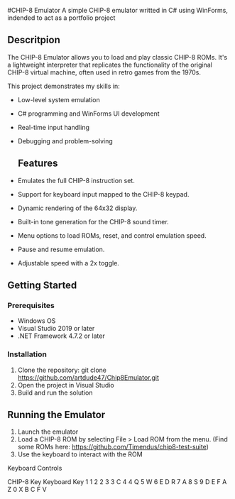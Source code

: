 #CHIP-8 Emulator
A simple CHIP-8 emulator writted in C# using WinForms, indended to act as a portfolio project

## Descritpion

The CHIP-8 Emulator allows you to load and play classic CHIP-8 ROMs. It's a lightweight interpreter that replicates the functionality of the original CHIP-8 virtual machine, often used in retro games from the 1970s.

This project demonstrates my skills in:
- Low-level system emulation
- C# programming and WinForms UI development
- Real-time input handling
- Debugging and problem-solving

  ## Features

- Emulates the full CHIP-8 instruction set.
- Support for keyboard input mapped to the CHIP-8 keypad.
- Dynamic rendering of the 64x32 display.
- Built-in tone generation for the CHIP-8 sound timer.
- Menu options to load ROMs, reset, and control emulation speed.
- Pause and resume emulation.
- Adjustable speed with a 2x toggle.

## Getting Started

### Prerequisites

- Windows OS
- Visual Studio 2019 or later
- .NET Framework 4.7.2 or later

### Installation

1. Clone the repository: git clone https://github.com/artdude47/Chip8Emulator.git
2. Open the project in Visual Studio
3. Build and run the solution

## Running the Emulator
1. Launch the emulator
2. Load a CHIP-8 ROM by selecting File > Load ROM from the menu. (Find some ROMs here: https://github.com/Timendus/chip8-test-suite)
3. Use the keyboard to interact with the ROM

Keyboard Controls

CHIP-8 Key	Keyboard Key
1	           1
2	           2
3            3
C	           4
4	           Q
5	           W
6            E
D	           R
7	           A
8	           S
9	           D
E	           F
A	           Z
0	           X
B	           C
F	           V
